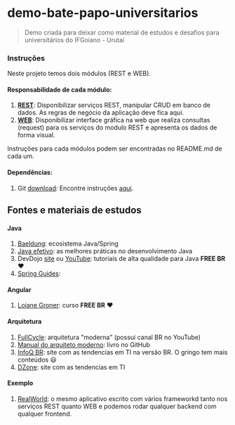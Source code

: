 # demo-bate-papo-universitarios
> Demo criada para deixar como material de estudos e desafios para universitários do IFGoiano - Urutaí

### Instruções
Neste projeto temos dois módulos (REST e WEB).

#### Responsabilidade de cada módulo:
1. [**REST**][4]: Disponibilizar serviços REST, manipular CRUD em banco de dados. As regras de negócio da aplicação deve fica aqui.
2. [**WEB**][1]: Disponibilizar interface gráfica na web que realiza consultas (request) para os serviços do modulo REST e apresenta os dados de forma visual.

Instruções para cada módulos podem ser encontradas no README.md de cada um.

#### Dependências:
1. Git [download][2]: Encontre instruções [aqui][3].

## Fontes e materiais de estudos

#### Java
1. [Baeldung][7]: ecosistema Java/Spring
2. [Java efetivo][11]: as melhores práticas no desenvolvimento Java
3. DevDojo [site][12] ou [YouTube][13]: tutoriais de alta qualidade para Java **FREE BR** :heart:
4. [Spring Guides][15]: 

#### Angular
1. [Loiane Groner][14]: curso **FREE BR** :heart:

#### Arquitetura
1. [FullCycle][5]: arquitetura "moderna" (possui canal BR no YouTube)
2. [Manual do arquiteto moderno][8]: livro no GitHub
3. [InfoQ BR][9]: site com as tendencias em TI na versão BR. O gringo tem mais conteúdos :smiley:
4. [DZone][10]: site com as tendencias em TI

#### Exemplo
1. [RealWorld][6]: o mesmo aplicativo escrito com vários frameworkd tanto nos serviços REST quanto WEB e podemos rodar qualquer backend com qualquer frontend.

[1]: https://github.com/Omupa/demo-bate-papo-web/blob/master/INSTRUCOES.md
[2]: https://git-scm.com/
[3]: https://www.atlassian.com/git/tutorials/atlassian-git-cheatsheet
[4]: https://github.com/Omupa/demo-bate-papo-rest

[5]: https://fullcycle.com.br/
[6]: https://github.com/gothinkster/realworld
[7]: https://www.baeldung.com/
[8]: https://github.com/otaviojava/manual-arquiteto-moderno
[9]: https://www.infoq.com/br/
[10]: https://dzone.com/
[11]: https://www.thefinestartist.com/effective-java/
[12]: http://devdojo.academy/
[13]: https://www.youtube.com/c/DevDojoBrasil/playlists
[14]: https://www.youtube.com/watch?v=tPOMG0D57S0&list=PLGxZ4Rq3BOBoSRcKWEdQACbUCNWLczg2G
[15]: https://spring.io/guides
